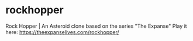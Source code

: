 # rockhopper
Rock Hopper | An Asteroid clone based on the series "The Expanse"
Play it here: https://theexpanselives.com/rockhopper/
